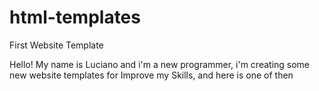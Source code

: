 # html-templates
First Website Template
<p>Hello! My name is Luciano and i'm a new programmer, i'm creating some new website templates for Improve my Skills, and here is one of then</p>
